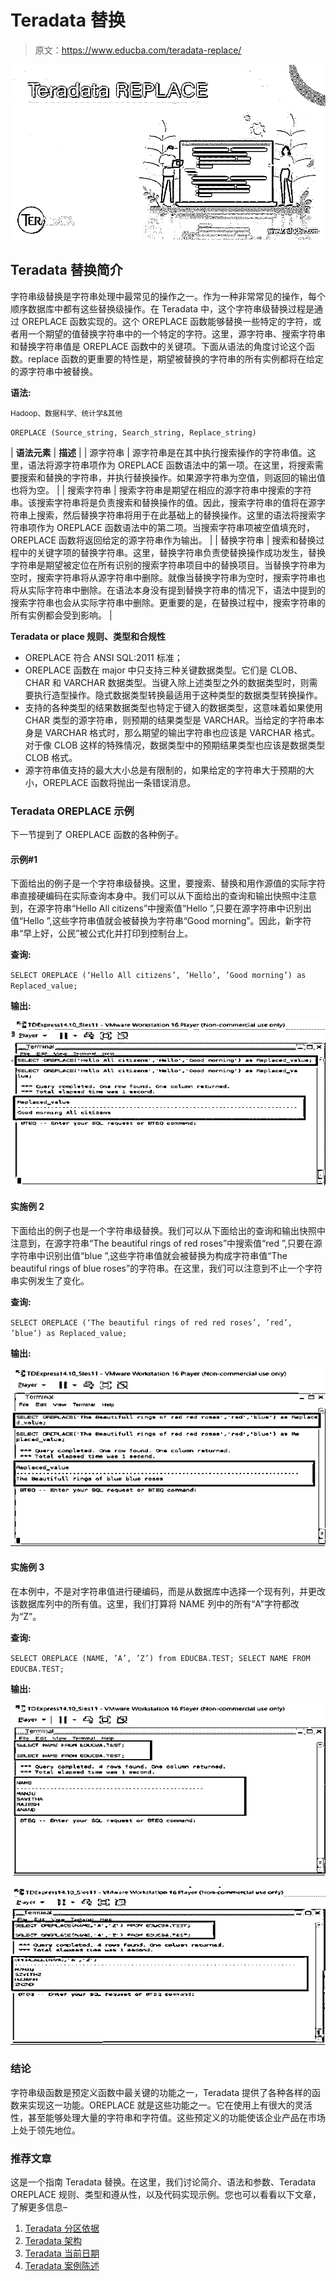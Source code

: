 # Teradata 替换

> 原文：<https://www.educba.com/teradata-replace/>

![Teradata REPLACE](img/dda53d91aa569bface9437d0807508e3.png)



## Teradata 替换简介

字符串级替换是字符串处理中最常见的操作之一。作为一种非常常见的操作，每个顺序数据库中都有这些替换级操作。在 Teradata 中，这个字符串级替换过程是通过 OREPLACE 函数实现的。这个 OREPLACE 函数能够替换一些特定的字符，或者用一个期望的值替换字符串中的一个特定的字符。这里，源字符串、搜索字符串和替换字符串值是 OREPLACE 函数中的关键项。下面从语法的角度讨论这个函数。replace 函数的更重要的特性是，期望被替换的字符串的所有实例都将在给定的源字符串中被替换。

**语法:**

<small>Hadoop、数据科学、统计学&其他</small>

`OREPLACE (Source_string, Search_string, Replace_string)`

| **语法元素** | **描述** |
| 源字符串 | 源字符串是在其中执行搜索操作的字符串值。这里，语法将源字符串项作为 OREPLACE 函数语法中的第一项。在这里，将搜索需要搜索和替换的字符串，并执行替换操作。如果源字符串为空值，则返回的输出值也将为空。 |
| 搜索字符串 | 搜索字符串是期望在相应的源字符串中搜索的字符串。该搜索字符串将是负责搜索和替换操作的值。因此，搜索字符串的值将在源字符串上搜索，然后替换字符串将用于在此基础上的替换操作。这里的语法将搜索字符串项作为 OREPLACE 函数语法中的第二项。当搜索字符串项被空值填充时，OREPLACE 函数将返回给定的源字符串作为输出。 |
| 替换字符串 | 搜索和替换过程中的关键字项的替换字符串。这里，替换字符串负责使替换操作成功发生，替换字符串是期望被定位在所有识别的搜索字符串项目中的替换项目。当替换字符串为空时，搜索字符串将从源字符串中删除。就像当替换字符串为空时，搜索字符串也将从实际字符串中删除。在语法本身没有提到替换字符串的情况下，语法中提到的搜索字符串也会从实际字符串中删除。更重要的是，在替换过程中，搜索字符串的所有实例都会受到影响。 |

**Teradata or place 规则、类型和合规性**

*   OREPLACE 符合 ANSI SQL:2011 标准；
*   OREPLACE 函数在 major 中只支持三种关键数据类型。它们是 CLOB、CHAR 和 VARCHAR 数据类型。当键入除上述类型之外的数据类型时，则需要执行造型操作。隐式数据类型转换最适用于这种类型的数据类型转换操作。
*   支持的各种类型的结果数据类型也特定于键入的数据类型，这意味着如果使用 CHAR 类型的源字符串，则预期的结果类型是 VARCHAR。当给定的字符串本身是 VARCHAR 格式时，那么期望的输出字符串也应该是 VARCHAR 格式。对于像 CLOB 这样的特殊情况，数据类型中的预期结果类型也应该是数据类型 CLOB 格式。
*   源字符串值支持的最大大小总是有限制的，如果给定的字符串大于预期的大小，OREPLACE 函数将抛出一条错误消息。

### Teradata OREPLACE 示例

下一节提到了 OREPLACE 函数的各种例子。

#### 示例#1

下面给出的例子是一个字符串级替换。这里，要搜索、替换和用作源值的实际字符串直接硬编码在实际查询本身中。我们可以从下面给出的查询和输出快照中注意到，在源字符串“Hello All citizens”中搜索值“Hello ”,只要在源字符串中识别出值“Hello ”,这些字符串值就会被替换为字符串“Good morning”。因此，新字符串“早上好，公民”被公式化并打印到控制台上。

**查询:**

`SELECT OREPLACE (‘Hello All citizens’, ’Hello’, ’Good morning’) as Replaced_value;`

**输出:**

![Teradata REPLACE 1](img/769012aa1c06cbbc20c7c7ebaa02e9ff.png)



#### 实施例 2

下面给出的例子也是一个字符串级替换。我们可以从下面给出的查询和输出快照中注意到，在源字符串“The beautiful rings of red roses”中搜索值“red ”,只要在源字符串中识别出值“blue ”,这些字符串值就会被替换为构成字符串值“The beautiful rings of blue roses”的字符串。在这里，我们可以注意到不止一个字符串实例发生了变化。

**查询:**

`SELECT OREPLACE (‘The beautiful rings of red red roses’, ’red’, ’blue’) as Replaced_value;`

**输出:**

![Teradata REPLACE 2](img/cf856178d9804b0d3162a4d332b00974.png)



#### 实施例 3

在本例中，不是对字符串值进行硬编码，而是从数据库中选择一个现有列，并更改该数据库列中的所有值。这里，我们打算将 NAME 列中的所有“A”字符都改为“Z”。

**查询:**

`SELECT OREPLACE (NAME, ’A’, ’Z’) from EDUCBA.TEST;
SELECT NAME FROM EDUCBA.TEST;`

**输出:**

![example 3](img/8255df792e33d678dbef9a587afc817f.png)



![example 3-1](img/882e12cb5aff5dc028ea89110243b886.png)



### 结论

字符串级函数是预定义函数中最关键的功能之一，Teradata 提供了各种各样的函数来实现这一功能。OREPLACE 就是这些功能之一。它在使用上有很大的灵活性，甚至能够处理大量的字符串和字符值。这些预定义的功能使该企业产品在市场上处于领先地位。

### 推荐文章

这是一个指南 Teradata 替换。在这里，我们讨论简介、语法和参数、Teradata OREPLACE 规则、类型和遵从性，以及代码实现示例。您也可以看看以下文章，了解更多信息–

1.  [Teradata 分区依据](https://www.educba.com/teradata-partition-by/)
2.  [Teradata 架构](https://www.educba.com/teradata-architecture/)
3.  [Teradata 当前日期](https://www.educba.com/teradata-current-date/)
4.  [Teradata 案例陈述](https://www.educba.com/teradata-case-statement/)
